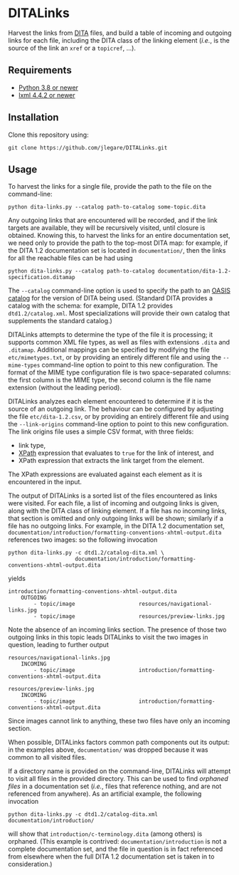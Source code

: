 # DITALinks

Harvest the links from [DITA](https://www.oasis-open.org/committees/tc_home.php?wg_abbrev=dita) files, and build a table of incoming and outgoing links for each file, including the DITA class of the linking element (_i.e._, is the source of the link an `xref` or a `topicref`, ...).

## Requirements

* [Python 3.8 or newer](https://www.python.org/downloads/)
* [lxml 4.4.2 or newer](https://lxml.de)

## Installation

Clone this repository using:
```
git clone https://github.com/jlegare/DITALinks.git
```

## Usage

To harvest the links for a single file, provide the path to the file on the command-line:
```
python dita-links.py --catalog path-to-catalog some-topic.dita
```
Any outgoing links that are encountered will be recorded, and if the link targets are available, they will be recursively visited, until closure is obtained. Knowing this, to harvest the links for an entire documentation set, we need only to provide the path to the top-most DITA map: for example, if the DITA 1.2 documentation set is located in `documentation/`, then the links for all the reachable files can be had using
```
python dita-links.py --catalog path-to-catalog documentation/dita-1.2-specification.ditamap
```

The `--catalog` command-line option is used to specify the path to an [OASIS catalog](https://www.oasis-open.org/committees/download.php/14810/xml-catalogs.pdf) for the version of DITA being used. (Standard DITA provides a catalog with the schema: for example, DITA 1.2 provides `dtd1.2/catalog.xml`. Most specializations will provide their own catalog that supplements the standard catalog.)

DITALinks attempts to determine the type of the file it is processing; it supports common XML file types, as well as files with extensions `.dita` and `.ditamap`. Additional mappings can be specified by modifying the file `etc/mimetypes.txt`, or by providing an entirely different file and using the `--mime-types` command-line option to point to this new configuration. The format of the MIME type configuration file is two space-separated columns: the first column is the MIME type, the second column is the file name extension (without the leading period). 

DITALinks analyzes each element encountered to determine if it is the source of an outgoing link. The behaviour can be configured by adjusting the file `etc/dita-1.2.csv`, or by providing an entirely different file and using the `--link-origins` command-line option to point to this new configuration. The link origins file uses a simple CSV format, with three fields:

* link type,
* [XPath](https://www.w3.org/TR/1999/REC-xpath-19991116/) expression that evaluates to `true` for the link of interest, and
* XPath expression that extracts the link target from the element.

The XPath expressions are evaluated against each element as it is encountered in the input.

The output of DITALinks is a sorted list of the files encountered as links were visited. For each file, a list of incoming and outgoing links is given, along with the DITA class of linking element. If a file has no incoming links, that section is omitted and only outgoing links will be shown; similarly if a file has no outgoing links. For example, in the DITA 1.2 documentation set, `documentation/introduction/formatting-conventions-xhtml-output.dita` references two images: so the following invocation
```
python dita-links.py -c dtd1.2/catalog-dita.xml \
                     documentation/introduction/formatting-conventions-xhtml-output.dita 
```
yields
```
introduction/formatting-conventions-xhtml-output.dita
    OUTGOING
        - topic/image                    resources/navigational-links.jpg
        - topic/image                    resources/preview-links.jpg
```
Note the absence of an incoming links section. The presence of those two outgoing links in this topic leads DITALinks to visit the two images in question, leading to further output
```
resources/navigational-links.jpg
    INCOMING
        - topic/image                    introduction/formatting-conventions-xhtml-output.dita

resources/preview-links.jpg
    INCOMING
        - topic/image                    introduction/formatting-conventions-xhtml-output.dita
```
Since images cannot link to anything, these two files have only an incoming section. 

When possible, DITALinks factors common path components out its output: in the examples above, `documentation/` was dropped because it was common to all visited files.

If a directory name is provided on the command-line, DITALinks will attempt to visit all files in the provided directory. This can be used to find _orphaned files_ in a documentation set (_i.e._, files that reference nothing, and are not referenced from anywhere). As an artificial example, the following invocation
```
python dita-links.py -c dtd1.2/catalog-dita.xml documentation/introduction/
```
will show that `introduction/c-terminology.dita` (among others) is orphaned. (This example is contrived: `documentation/introduction` is not a complete documentation set, and the file in question is in fact referenced from elsewhere when the full DITA 1.2 documentation set is taken in to consideration.)
